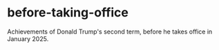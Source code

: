 # before-taking-office
Achievements of Donald Trump's second term, before he takes office in January 2025.
